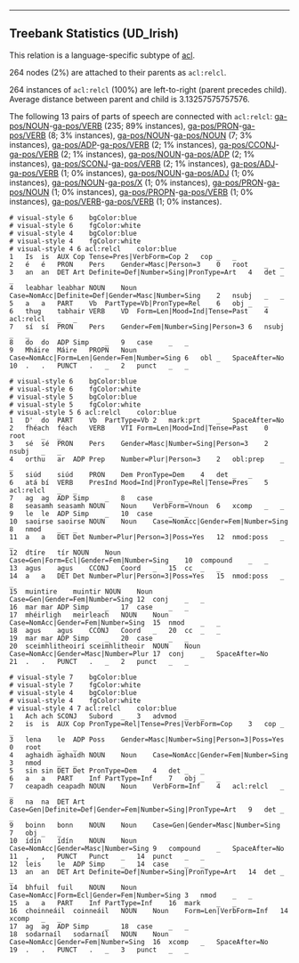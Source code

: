 

--------------------------------------------------------------------------------

## Treebank Statistics (UD_Irish)

This relation is a language-specific subtype of [acl]().

264 nodes (2%) are attached to their parents as `acl:relcl`.

264 instances of `acl:relcl` (100%) are left-to-right (parent precedes child).
Average distance between parent and child is 3.13257575757576.

The following 13 pairs of parts of speech are connected with `acl:relcl`: [ga-pos/NOUN]()-[ga-pos/VERB]() (235; 89% instances), [ga-pos/PRON]()-[ga-pos/VERB]() (8; 3% instances), [ga-pos/NOUN]()-[ga-pos/NOUN]() (7; 3% instances), [ga-pos/ADP]()-[ga-pos/VERB]() (2; 1% instances), [ga-pos/CCONJ]()-[ga-pos/VERB]() (2; 1% instances), [ga-pos/NOUN]()-[ga-pos/ADP]() (2; 1% instances), [ga-pos/SCONJ]()-[ga-pos/VERB]() (2; 1% instances), [ga-pos/ADJ]()-[ga-pos/VERB]() (1; 0% instances), [ga-pos/NOUN]()-[ga-pos/ADJ]() (1; 0% instances), [ga-pos/NOUN]()-[ga-pos/X]() (1; 0% instances), [ga-pos/PRON]()-[ga-pos/NOUN]() (1; 0% instances), [ga-pos/PROPN]()-[ga-pos/VERB]() (1; 0% instances), [ga-pos/VERB]()-[ga-pos/VERB]() (1; 0% instances).


~~~ conllu
# visual-style 6	bgColor:blue
# visual-style 6	fgColor:white
# visual-style 4	bgColor:blue
# visual-style 4	fgColor:white
# visual-style 4 6 acl:relcl	color:blue
1	Is	is	AUX	Cop	Tense=Pres|VerbForm=Cop	2	cop	_	_
2	é	é	PRON	Pers	Gender=Masc|Person=3	0	root	_	_
3	an	an	DET	Art	Definite=Def|Number=Sing|PronType=Art	4	det	_	_
4	leabhar	leabhar	NOUN	Noun	Case=NomAcc|Definite=Def|Gender=Masc|Number=Sing	2	nsubj	_	_
5	a	a	PART	Vb	PartType=Vb|PronType=Rel	6	obj	_	_
6	thug	tabhair	VERB	VD	Form=Len|Mood=Ind|Tense=Past	4	acl:relcl	_	_
7	sí	sí	PRON	Pers	Gender=Fem|Number=Sing|Person=3	6	nsubj	_	_
8	do	do	ADP	Simp	_	9	case	_	_
9	Mháire	Máire	PROPN	Noun	Case=NomAcc|Form=Len|Gender=Fem|Number=Sing	6	obl	_	SpaceAfter=No
10	.	.	PUNCT	.	_	2	punct	_	_

~~~


~~~ conllu
# visual-style 6	bgColor:blue
# visual-style 6	fgColor:white
# visual-style 5	bgColor:blue
# visual-style 5	fgColor:white
# visual-style 5 6 acl:relcl	color:blue
1	D'	do	PART	Vb	PartType=Vb	2	mark:prt	_	SpaceAfter=No
2	fhéach	féach	VERB	VTI	Form=Len|Mood=Ind|Tense=Past	0	root	_	_
3	sé	sé	PRON	Pers	Gender=Masc|Number=Sing|Person=3	2	nsubj	_	_
4	orthu	ar	ADP	Prep	Number=Plur|Person=3	2	obl:prep	_	_
5	siúd	siúd	PRON	Dem	PronType=Dem	4	det	_	_
6	atá	bí	VERB	PresInd	Mood=Ind|PronType=Rel|Tense=Pres	5	acl:relcl	_	_
7	ag	ag	ADP	Simp	_	8	case	_	_
8	seasamh	seasamh	NOUN	Noun	VerbForm=Vnoun	6	xcomp	_	_
9	le	le	ADP	Simp	_	10	case	_	_
10	saoirse	saoirse	NOUN	Noun	Case=NomAcc|Gender=Fem|Number=Sing	8	nmod	_	_
11	a	a	DET	Det	Number=Plur|Person=3|Poss=Yes	12	nmod:poss	_	_
12	dtíre	tír	NOUN	Noun	Case=Gen|Form=Ecl|Gender=Fem|Number=Sing	10	compound	_	_
13	agus	agus	CCONJ	Coord	_	15	cc	_	_
14	a	a	DET	Det	Number=Plur|Person=3|Poss=Yes	15	nmod:poss	_	_
15	muintire	muintir	NOUN	Noun	Case=Gen|Gender=Fem|Number=Sing	12	conj	_	_
16	mar	mar	ADP	Simp	_	17	case	_	_
17	mhéirligh	meirleach	NOUN	Noun	Case=NomAcc|Gender=Fem|Number=Sing	15	nmod	_	_
18	agus	agus	CCONJ	Coord	_	20	cc	_	_
19	mar	mar	ADP	Simp	_	20	case	_	_
20	sceimhlitheoirí	sceimhlitheoir	NOUN	Noun	Case=NomAcc|Gender=Masc|Number=Plur	17	conj	_	SpaceAfter=No
21	.	.	PUNCT	.	_	2	punct	_	_

~~~


~~~ conllu
# visual-style 7	bgColor:blue
# visual-style 7	fgColor:white
# visual-style 4	bgColor:blue
# visual-style 4	fgColor:white
# visual-style 4 7 acl:relcl	color:blue
1	Ach	ach	SCONJ	Subord	_	3	advmod	_	_
2	is	is	AUX	Cop	PronType=Rel|Tense=Pres|VerbForm=Cop	3	cop	_	_
3	lena	le	ADP	Poss	Gender=Masc|Number=Sing|Person=3|Poss=Yes	0	root	_	_
4	aghaidh	aghaidh	NOUN	Noun	Case=NomAcc|Gender=Fem|Number=Sing	3	nmod	_	_
5	sin	sin	DET	Det	PronType=Dem	4	det	_	_
6	a	a	PART	Inf	PartType=Inf	7	obj	_	_
7	ceapadh	ceapadh	NOUN	Noun	VerbForm=Inf	4	acl:relcl	_	_
8	na	na	DET	Art	Case=Gen|Definite=Def|Gender=Fem|Number=Sing|PronType=Art	9	det	_	_
9	boinn	bonn	NOUN	Noun	Case=Gen|Gender=Masc|Number=Sing	7	obj	_	_
10	ídín	ídín	NOUN	Noun	Case=NomAcc|Gender=Masc|Number=Sing	9	compound	_	SpaceAfter=No
11	,	,	PUNCT	Punct	_	14	punct	_	_
12	leis	le	ADP	Simp	_	14	case	_	_
13	an	an	DET	Art	Definite=Def|Number=Sing|PronType=Art	14	det	_	_
14	bhfuil	fuil	NOUN	Noun	Case=NomAcc|Form=Ecl|Gender=Fem|Number=Sing	3	nmod	_	_
15	a	a	PART	Inf	PartType=Inf	16	mark	_	_
16	choinneáil	coinneáil	NOUN	Noun	Form=Len|VerbForm=Inf	14	xcomp	_	_
17	ag	ag	ADP	Simp	_	18	case	_	_
18	sodarnaíl	sodarnaíl	NOUN	Noun	Case=NomAcc|Gender=Fem|Number=Sing	16	xcomp	_	SpaceAfter=No
19	.	.	PUNCT	.	_	3	punct	_	_

~~~


